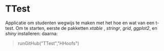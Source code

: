 TTest
=====

Applicatie om studenten wegwijs te maken met het hoe en wat van een t-test.
Om te starten, eerste de pakketten _xtable_ , _stringr_, _grid_, _ggplot2_, en _shiny_ installeren:
daarna:
> runGitHub("TTest","HHoofs")
